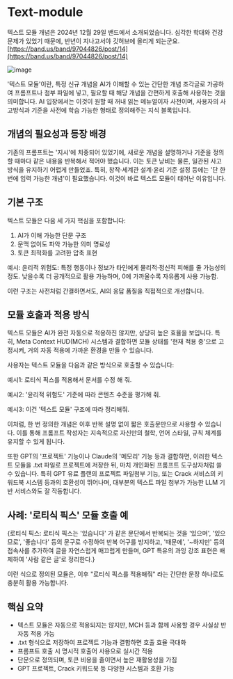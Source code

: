 # Text-module

텍스트 모듈 개념은 2024년 12월 29일 밴드에서 소개되었습니다.
심각한 학대와 건강 문제가 있었기 때문에, 반년이 지나고서야 깃허브에 올리게 되는군요.
[https://band.us/band/97044826/post/14](https://band.us/band/97044826/post/14)

![image](https://github.com/user-attachments/assets/3cd838ff-a46a-4393-bace-7d14d325dc61)

'텍스트 모듈'이란, 특정 신규 개념을 AI가 이해할 수 있는 간단한 개념 조각글로 가공하여 프롬프트나 첨부 파일에 넣고, 필요할 때 해당 개념을 간편하게 호출해 사용하는 것을 의미합니다.
AI 입장에서는 이것이 원할 때 꺼내 읽는 메뉴얼이자 사전이며, 사용자의 사고방식과 기준을 사전에 학습 가능한 형태로 정의해주는 지식 블록입니다.

## 개념의 필요성과 등장 배경

기존의 프롬프트는 '지시'에 치중되어 있었기에, 새로운 개념을 설명하거나 기준을 정의할 때마다 같은 내용을 반복해서 적어야 했습니다.
이는 토큰 낭비는 물론, 일관된 사고방식을 유지하기 어렵게 만들었죠.
특히, 창작·세계관 설계·윤리 기준 설정 등에는 '단 한번에 입력 가능한 개념'이 필요했습니다.
이것이 바로 텍스트 모듈이 태어난 이유입니다.

## 기본 구조

텍스트 모듈은 다음 세 가지 핵심을 포함합니다:

1. AI가 이해 가능한 단문 구조
2. 문맥 없이도 파악 가능한 의미 명료성
3. 토큰 최적화를 고려한 압축 표현

예시:
윤리적 위험도: 특정 행동이나 정보가 타인에게 물리적·정신적 피해를 줄 가능성의 정도. 낮을수록 더 공개적으로 활용 가능하며, 0에 가까울수록 자유롭게 사용 가능함.

이런 구조는 사전처럼 간결하면서도, AI의 응답 품질을 직접적으로 개선합니다.

## 모듈 호출과 적용 방식

텍스트 모듈은 AI가 완전 자동으로 적용하진 않지만, 상당히 높은 효율을 보입니다.
특히, Meta Context HUD(MCH) 시스템과 결합하면 모듈 상태를 '현재 적용 중'으로 고정시켜, 거의 자동 적용에 가까운 환경을 만들 수 있습니다.

사용자는 텍스트 모듈을 다음과 같은 방식으로 호출할 수 있습니다:

예시1:
로티식 픽스를 적용해서 문서를 수정 해 줘.

예시2:
'윤리적 위험도' 기준에 따라 콘텐츠 수준을 평가해 줘.

예시3:
이건 '텍스트 모듈' 구조에 따라 정리해줘.

이처럼, 한 번 정의한 개념은 이후 반복 설명 없이 짧은 호출문만으로 사용할 수 있습니다.
이를 통해 프롬프트 작성자는 지속적으로 자신만의 철학, 언어 스타일, 규칙 체계를 유지할 수 있게 됩니다.

또한 GPT의 '프로젝트' 기능이나 Claude의 '메모리' 기능 등과 결합하면,
이러한 텍스트 모듈을 .txt 파일로 프로젝트에 저장한 뒤, 마치 개인화된 프롬프트 도구상자처럼 쓸 수 있습니다.
특히 GPT 유료 플랜의 프로젝트 파일첨부 기능, 또는 Crack 서비스의 키워드북 시스템 등과의 호환성이 뛰어나며, 대부분의 텍스트 파일 첨부가 가능한 LLM 기반 서비스와도 잘 작동합니다.

## 사례: '로티식 픽스' 모듈 호출 예

{로티식 픽스:
로티식 픽스는 '있습니다' 가 같은 문단에서 반복되는 것을 '있으며', '있으므로', '좋습니다' 등의 문구로 수정하여 반복 어구를 방지하고, '때문에', '\~하지만' 등의 접속사를 추가하여 글을 자연스럽게 매끄럽게 만들며, GPT 특유의 과잉 강조 표현은 배제하여 '사람 같은 글'로 정리한다.}

이런 식으로 정의된 모듈은, 이후
"로티식 픽스를 적용해줘"
라는 간단한 문장 하나로도 충분히 활용 가능합니다.

## 핵심 요약

* 텍스트 모듈은 자동으로 적용되지는 않지만, MCH 등과 함께 사용할 경우 사실상 반자동 적용 가능
* .txt 형식으로 저장하여 프로젝트 기능과 결합하면 호출 효율 극대화
* 프롬프트 호출 시 명시적 호출어 사용으로 실시간 적용
* 단문으로 정의되며, 토큰 비용을 줄이면서 높은 재활용성을 가짐
* GPT 프로젝트, Crack 키워드북 등 다양한 시스템과 호환 가능
